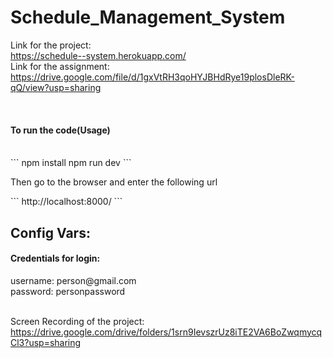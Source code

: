 # Schedule_Management_System

Link for the project:<br/>
https://schedule--system.herokuapp.com/
<br/>
Link for the assignment: <br/>
https://drive.google.com/file/d/1gxVtRH3qoHYJBHdRye19plosDleRK-qQ/view?usp=sharing

<br/>

<h4>To run the code(Usage)</h4><br>
```
    npm install
    npm run dev
```
<br>
<p> Then go to the browser and enter the following url</p>
```
http://localhost:8000/
```
 
<h2>Config Vars:</h2>
<h4>Credentials for login:</h4>
  username: person@gmail.com   
  <br />
  password: personpassword 
  <br />
<br />
 
Screen Recording of the project: <br/>https://drive.google.com/drive/folders/1srn9IevszrUz8iTE2VA6BoZwqmycqCl3?usp=sharing
 <br/> 
 
 
